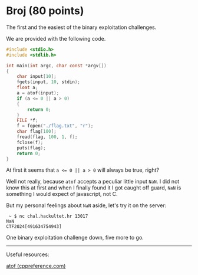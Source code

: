 # Broj (80 points)

The first and the easiest of the binary exploitation challenges.

We are provided with the following code.

```c
#include <stdio.h>
#include <stdlib.h>

int main(int argc, char const *argv[])
{
    char input[10];
    fgets(input, 10, stdin);
    float a;
    a = atof(input);
    if (a <= 0 || a > 0)
    {
        return 0;
    }
    FILE *f;
    f = fopen("./flag.txt", "r");
    char flag[100];
    fread(flag, 100, 1, f);
    fclose(f);
    puts(flag);
    return 0;
}
```

At first it seems that `a <= 0 || a > 0` will always be true, right?

Well not really, because `atof` accepts a peculiar little input `NaN`.
I did not know this at first and when I finally found it I got caught off guard,
`NaN` is something I would expect of javascript, not C.

But my personal feelings about `NaN` aside, let's try it on the server:

```text
 ~ $ nc chal.hackultet.hr 13017
NaN
CTF2024[491634754943]
```

One binary exploitation challenge down, five more to go. 

------
Useful resources:

[atof (cppreference.com)](https://en.cppreference.com/w/c/string/byte/atof)
